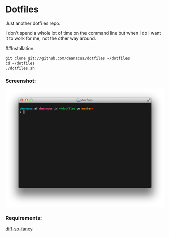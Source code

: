# Dotfiles

Just another dotfiles repo.

I don't spend a whole lot of time on the command line but when I do I want it to work for me, not the other way around.

##Installation: 

	git clone git://github.com/deanacus/dotfiles ~/dotfiles
	cd ~/dotfiles
	./dotfiles.sh

### Screenshot:
![Screenshot](scrot.png)

### Requirements:

[diff-so-fancy](https://github.com/so-fancy/diff-so-fancy)